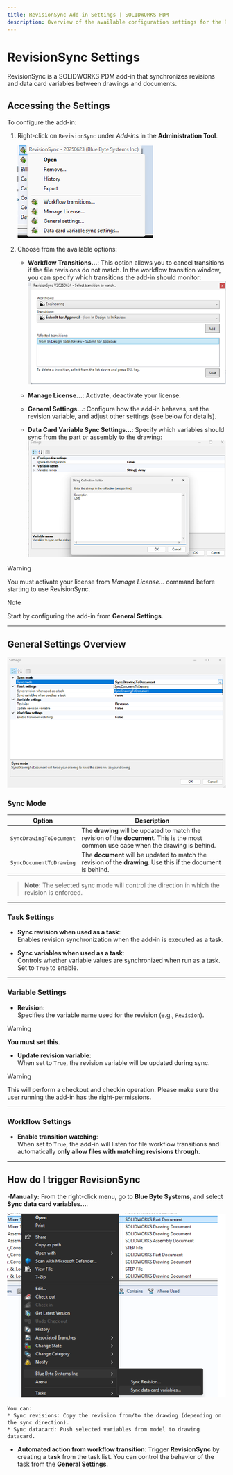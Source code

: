```yaml
---
title: RevisionSync Add-in Settings | SOLIDWORKS PDM
description: Overview of the available configuration settings for the RevisionSync add-in by Blue Byte Systems Inc.
---
```


# RevisionSync Settings

RevisionSync is a SOLIDWORKS PDM add-in that synchronizes revisions and data card variables between drawings and documents.

## Accessing the Settings

To configure the add-in:
1. Right-click on `RevisionSync` under *Add-ins* in the **Administration Tool**.

   ![revisionsyncrmb](/images/revisionsyncrmb.png)

2. Choose from the available options:
    - **Workflow Transitions...**: This option allows you to cancel transitions if the file revisions do not match. In the workflow transition window, you can specify which transitions the add-in should monitor:
     ![revisionsynctransition](/images/revisionsynctransition.png)

    - **Manage License...**: Activate, deactivate your license.

    - **General Settings...**: Configure how the add-in behaves, set the revision variable, and adjust other settings (see below for details).

    - **Data Card Variable Sync Settings...**: Specify which variables should sync from the part or assembly to the drawing:
    ![revisiondatacardsettings](/images/revisiondatacardsettings.png)
   

>[!WARNING]
> You must activate your license from *Manage License...* command before starting to use RevisionSync.

>[!NOTE]
> Start by configuring the add-in from **General Settings**.


---

## General Settings Overview


![Settings](/images/revisionsyncconfig.png)


### Sync Mode

| Option | Description |
|--------|-------------|
| `SyncDrawingToDocument` | The **drawing** will be updated to match the revision of the **document**. This is the most common use case when the drawing is behind. |
| `SyncDocumentToDrawing` | The **document** will be updated to match the revision of the **drawing**. Use this if the document is behind. |

> **Note:** The selected sync mode will control the direction in which the revision is enforced.

---

### Task Settings

- **Sync revision when used as a task**:  
  Enables revision synchronization when the add-in is executed as a task.

- **Sync variables when used as a task**:  
  Controls whether variable values are synchronized when run as a task. Set to `True` to enable.

---

### Variable Settings

- **Revision**:  
  Specifies the variable name used for the revision (e.g., `Revision`).

>[!WARNING]
> **You must set this**.


- **Update revision variable**:  
  When set to `True`, the revision variable will be updated during sync.

>[!WARNING]
> This will perform a checkout and checkin operation. Please make sure the user running the add-in has the right-permissions.

---

### Workflow Settings

- **Enable transition watching**:  
  When set to `True`, the add-in will listen for file workflow transitions and automatically **only allow files with matching revisions through**.

---


## How do I trigger RevisionSync

-**Manually:** From the right-click menu, go to **Blue Byte Systems**, and select **Sync data card variables...**.

![data card sync](/images/datacardsync.png) 


    You can: 
    * Sync revisions: Copy the revision from/to the drawing (depending on the sync direction).
    * Sync datacard: Push selected variables from model to drawing datacard.

- **Automated action from workflow transition**: Trigger **RevisionSync** by creating a **task** from the task list. You can control the behavior of the task from the **General Settings**.

    